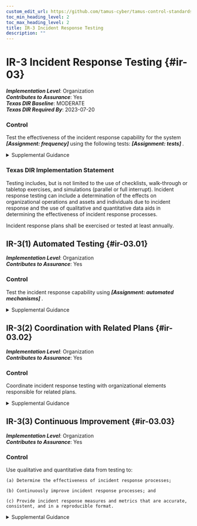 ```yaml
---
custom_edit_url: https://github.com/tamus-cyber/tamus-control-standards/tree/main/content/tamus.edu/TAMUS_profile.yaml
toc_min_heading_level: 2
toc_max_heading_level: 2
title: IR-3 Incident Response Testing
description: ""
---
```


# IR-3 Incident Response Testing {#ir-03}

_**Implementation Level**_: Organization\
_**Contributes to Assurance**_: Yes\
_**Texas DIR Baseline**_: MODERATE\
_**Texas DIR Required By**_: 2023-07-20

### Control

Test the effectiveness of the incident response capability for the system <strong title="ir-03_odp.01"> <em>[Assignment: frequency]</em> </strong> using the following tests: <strong title="ir-03_odp.02"> <em>[Assignment: tests]</em> </strong>.


<details><summary>Supplemental Guidance</summary>Organizations test incident response capabilities to determine their effectiveness and identify potential weaknesses or deficiencies. Incident response testing includes the use of checklists, walk-through or tabletop exercises, and simulations (parallel or full interrupt). Incident response testing can include a determination of the effects on organizational operations and assets and individuals due to incident response. The use of qualitative and quantitative data aids in determining the effectiveness of incident response processes.</details>

### Texas DIR Implementation Statement

Testing includes, but is not limited to the use of checklists, walk-through or tabletop exercises, and
simulations (parallel or full interrupt). Incident response testing can include a determination of the
effects on organizational operations and assets and individuals due to incident response and the use of
qualitative and quantitative data aids in determining the effectiveness of incident response processes.

Incident response plans shall be exercised or tested at least annually.



## IR-3(1) Automated Testing {#ir-03.01}

_**Implementation Level**_: Organization\
_**Contributes to Assurance**_: Yes

### Control

Test the incident response capability using <strong title="ir-03.01_odp"> <em>[Assignment: automated mechanisms]</em> </strong>.


<details><summary>Supplemental Guidance</summary>Organizations use automated mechanisms to more thoroughly and effectively test incident response capabilities. This can be accomplished by providing more complete coverage of incident response issues, selecting realistic test scenarios and environments, and stressing the response capability.</details>


## IR-3(2) Coordination with Related Plans {#ir-03.02}

_**Implementation Level**_: Organization\
_**Contributes to Assurance**_: Yes

### Control

Coordinate incident response testing with organizational elements responsible for related plans.


<details><summary>Supplemental Guidance</summary>Organizational plans related to incident response testing include business continuity plans, disaster recovery plans, continuity of operations plans, contingency plans, crisis communications plans, critical infrastructure plans, and occupant emergency plans.</details>


## IR-3(3) Continuous Improvement {#ir-03.03}

_**Implementation Level**_: Organization\
_**Contributes to Assurance**_: Yes

### Control

Use qualitative and quantitative data from testing to:

    (a) Determine the effectiveness of incident response processes;

    (b) Continuously improve incident response processes; and

    (c) Provide incident response measures and metrics that are accurate, consistent, and in a reproducible format.


<details><summary>Supplemental Guidance</summary>To help incident response activities function as intended, organizations may use metrics and evaluation criteria to assess incident response programs as part of an effort to continually improve response performance. These efforts facilitate improvement in incident response efficacy and lessen the impact of incidents.</details>
